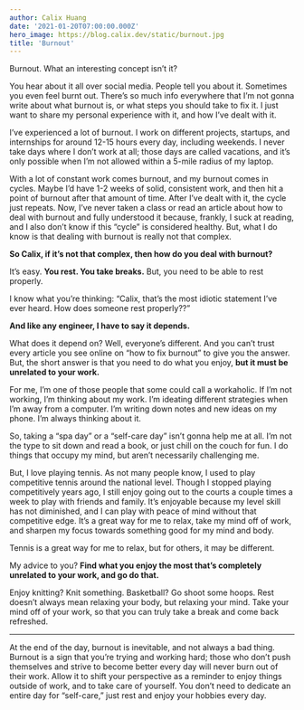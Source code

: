 ```yaml
---
author: Calix Huang
date: '2021-01-20T07:00:00.000Z'
hero_image: https://blog.calix.dev/static/burnout.jpg
title: 'Burnout'
---
```


Burnout. What an interesting concept isn’t it?

You hear about it all over social media. People tell you about it. Sometimes you even feel burnt out. There’s so much info everywhere that I’m not gonna write about what burnout is, or what steps you should take to fix it. I just want to share my personal experience with it, and how I’ve dealt with it.

I’ve experienced a lot of burnout. I work on different projects, startups, and internships for around 12-15 hours every day, including weekends. I never take days where I don’t work at all; those days are called vacations, and it’s only possible when I’m not allowed within a 5-mile radius of my laptop.

With a lot of constant work comes burnout, and my burnout comes in cycles. Maybe I’d have 1-2 weeks of solid, consistent work, and then hit a point of burnout after that amount of time. After I’ve dealt with it, the cycle just repeats. Now, I’ve never taken a class or read an article about how to deal with burnout and fully understood it because, frankly, I suck at reading, and I also don’t know if this “cycle” is considered healthy. But, what I do know is that dealing with burnout is really not that complex.

**So Calix, if it’s not that complex, then how do you deal with burnout?**

It’s easy. **You rest. You take breaks.** But, you need to be able to rest properly.

I know what you’re thinking: “Calix, that’s the most idiotic statement I’ve ever heard. How does someone rest properly??”

**And like any engineer, I have to say it depends.**

What does it depend on? Well, everyone’s different. And you can’t trust every article you see online on “how to fix burnout” to give you the answer. But, the short answer is that you need to do what you enjoy, **but it must be unrelated to your work.**

For me, I’m one of those people that some could call a workaholic. If I’m not working, I’m thinking about my work. I’m ideating different strategies when I’m away from a computer. I’m writing down notes and new ideas on my phone. I’m always thinking about it.

So, taking a “spa day” or a “self-care day” isn’t gonna help me at all. I’m not the type to sit down and read a book, or just chill on the couch for fun. I do things that occupy my mind, but aren’t necessarily challenging me.

But, I love playing tennis. As not many people know, I used to play competitive tennis around the national level. Though I stopped playing competitively years ago, I still enjoy going out to the courts a couple times a week to play with friends and family. It’s enjoyable because my level skill has not diminished, and I can play with peace of mind without that competitive edge. It’s a great way for me to relax, take my mind off of work, and sharpen my focus towards something good for my mind and body.

Tennis is a great way for me to relax, but for others, it may be different.

My advice to you? **Find what you enjoy the most that’s completely unrelated to your work, and go do that.**

Enjoy knitting? Knit something. Basketball? Go shoot some hoops. Rest doesn’t always mean relaxing your body, but relaxing your mind. Take your mind off of your work, so that you can truly take a break and come back refreshed.

-----

At the end of the day, burnout is inevitable, and not always a bad thing. Burnout is a sign that you’re trying and working hard; those who don’t push themselves and strive to become better every day will never burn out of their work. Allow it to shift your perspective as a reminder to enjoy things outside of work, and to take care of yourself. You don’t need to dedicate an entire day for “self-care,” just rest and enjoy your hobbies every day.
